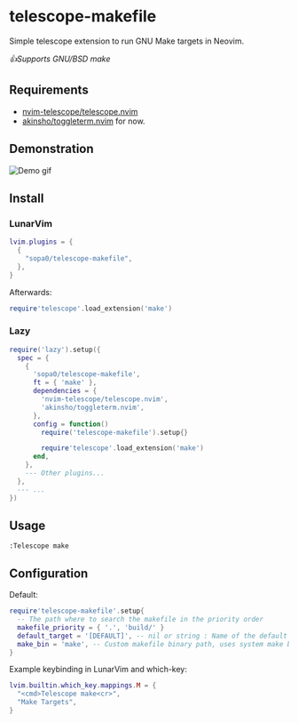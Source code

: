 # telescope-makefile

Simple telescope extension to run GNU Make targets in Neovim.

*:+1:Supports GNU/BSD make*

## Requirements

- [nvim-telescope/telescope.nvim](https://github.com/nvim-telescope/telescope.nvim)
- [akinsho/toggleterm.nvim](https://github.com/akinsho/toggleterm.nvim) for now.

## Demonstration

![Demo gif](https://gist.github.com/ptethng/7ac7f9c91a44f015d8fadea373f000d2/raw/fbdfa68fa3b9133884bd6e402898224db620ebb0/box-210809-2336-36.gif)

## Install

### LunarVim

```lua
lvim.plugins = {
  {
    "sopa0/telescope-makefile",
  },
}
```

Afterwards:

```lua
require'telescope'.load_extension('make')
```

### Lazy

```lua
require('lazy').setup({
  spec = {
    {
      'sopa0/telescope-makefile',
      ft = { 'make' },
      dependencies = {
        'nvim-telescope/telescope.nvim',
        'akinsho/toggleterm.nvim',
      },
      config = function()
        require('telescope-makefile').setup{}

        require'telescope'.load_extension('make')
      end,
    },
    --- Other plugins...
  },
  --- ...
})
```

## Usage

```vim
:Telescope make
```

## Configuration

Default:

```lua
require'telescope-makefile'.setup{
  -- The path where to search the makefile in the priority order
  makefile_priority = { '.', 'build/' }
  default_target = '[DEFAULT]', -- nil or string : Name of the default target | nil will disable the default_target
  make_bin = 'make', -- Custom makefile binary path, uses system make by def
}
```

Example keybinding in LunarVim and which-key:

```lua
lvim.builtin.which_key.mappings.M = {
  "<cmd>Telescope make<cr>",
  "Make Targets",
}
```
